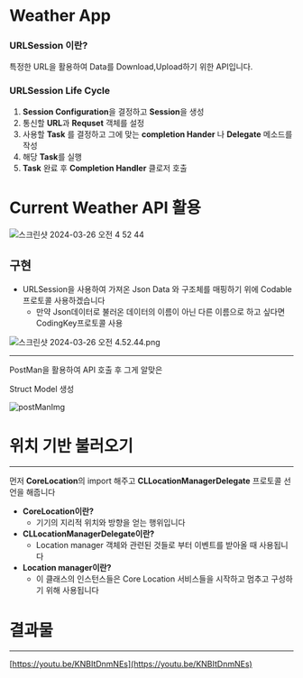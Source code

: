 # Weather App

### URLSession 이란?

특정한 URL을 활용하여 Data를 Download,Upload하기 위한 API입니다.

### URLSession Life Cycle

1. **Session Configuration**을 결정하고 **Session**을 생성
2. 통신할 **URL**과 **Requset** 객체를 설정
3. 사용할 **Task** 를 결정하고 그에 맞는 **completion Hander** 나 **Delegate** 메소드를 작성
4. 해당 **Task**를 실행
5. **Task** 완료 후 **Completion Handler** 클로저 호출

# Current Weather API 활용
![스크린샷 2024-03-26 오전 4 52 44](https://github.com/DeukRyoeng/iOS_Study/assets/164954344/9a8b894e-5dff-406d-9900-6bc61e170de4)

## 구현

- URLSession을 사용하여 가져온 Json Data 와 구조체를 매핑하기 위에 Codable프로토콜 사용하겠습니다
    - 만약 Json데이터로 불러온 데이터의 이름이 아닌 다른 이름으로 하고 싶다면 CodingKey프로토콜 사용

![스크린샷 2024-03-26 오전 4.52.44.png](Weather%20App%2002d6bfa6759d488d930bfbad9bf7b747/%25E1%2584%2589%25E1%2585%25B3%25E1%2584%258F%25E1%2585%25B3%25E1%2584%2585%25E1%2585%25B5%25E1%2586%25AB%25E1%2584%2589%25E1%2585%25A3%25E1%2586%25BA_2024-03-26_%25E1%2584%258B%25E1%2585%25A9%25E1%2584%258C%25E1%2585%25A5%25E1%2586%25AB_4.52.44.png)

---

PostMan을 활용하여 API 호출 후 그게 알맞은

Struct Model 생성

![postManImg](https://ibb.co/NFvJM24)

# 위치 기반 불러오기

---

먼저 **CoreLocation**의 import 해주고 **CLLocationManagerDelegate** 프로토콜 선언을 해줍니다 

- **CoreLocation이란?**
    - 기기의 지리적 위치와 방향을 얻는 행위입니다
- **CLLocationManagerDelegate이란?**
    - Location manager 객체와 관련된 것들로 부터 이벤트를 받아올 때 사용됩니다
- **Location manager이란?**
    - 이 클래스의 인스턴스들은 Core Location 서비스들을 시작하고 멈추고 구성하기 위해 사용됩니다

# 결과물

---

[https://youtu.be/KNBItDnmNEs](https://youtu.be/KNBItDnmNEs)
